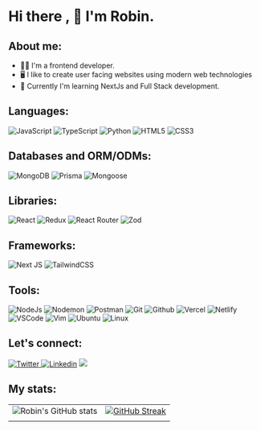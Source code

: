 # Hi there , :wave: I'm Robin.

## About me:

- :man_technologist: I'm a frontend developer.
- :desktop_computer: I like to create user facing websites using modern web technologies
- :notebook_with_decorative_cover: Currently I'm learning NextJs and Full Stack development.

## Languages:

![JavaScript](https://img.shields.io/badge/javascript-%23323330.svg?style=for-the-badge&logo=javascript&logoColor=%23F7DF1E)
![TypeScript](https://img.shields.io/badge/typescript-%23007ACC.svg?style=for-the-badge&logo=typescript&logoColor=white)
![Python](https://img.shields.io/badge/python-3670A0?style=for-the-badge&logo=python&logoColor=ffffff)
![HTML5](https://img.shields.io/badge/html5-%23E34F26.svg?style=for-the-badge&logo=html5&logoColor=white)
![CSS3](https://img.shields.io/badge/css3-%231572B6.svg?style=for-the-badge&logo=css3&logoColor=white)

## Databases and ORM/ODMs:

![MongoDB](https://img.shields.io/badge/MongoDB-%234ea94b.svg?style=for-the-badge&logo=mongodb&logoColor=white)
![Prisma](https://img.shields.io/badge/Prisma-3982CE?style=for-the-badge&logo=Prisma&logoColor=white)
![Mongoose](https://img.shields.io/badge/Mongoose-880000.svg?style=for-the-badge&logo=Mongoose&logoColor=white)

## Libraries:

![React](https://img.shields.io/badge/react-%2320232a.svg?style=for-the-badge&logo=react&logoColor=%2361DAFB)
![Redux](https://img.shields.io/badge/Redux-764ABC.svg?style=for-the-badge&logo=Redux&logoColor=white)
![React Router](https://img.shields.io/badge/React_Router-CA4245?style=for-the-badge&logo=react-router&logoColor=white)
![Zod](https://img.shields.io/badge/Zod-3E67B1.svg?style=for-the-badge&logo=Zod&logoColor=white)

## Frameworks:

![Next JS](https://img.shields.io/badge/Next.Js-black?style=for-the-badge&logo=next.js&logoColor=white)
![TailwindCSS](https://img.shields.io/badge/tailwindcss-%2338B2AC.svg?style=for-the-badge&logo=tailwind-css&logoColor=white)

## Tools:

![NodeJs](https://img.shields.io/badge/Node.js-339933.svg?style=for-the-badge&logo=nodedotjs&logoColor=white)
![Nodemon](https://img.shields.io/badge/Nodemon-76D04B.svg?style=for-the-badge&logo=Nodemon&logoColor=white)
![Postman](https://img.shields.io/badge/Postman-FF6C37.svg?style=for-the-badge&logo=Postman&logoColor=white)
![Git](https://img.shields.io/badge/Git-FFFFFF?style=for-the-badge&logo=git&logoColor=orange")
![Github](https://img.shields.io/badge/GitHub-100000?style=for-the-badge&logo=github&logoColor=white")
![Vercel](https://img.shields.io/badge/vercel-%23000000.svg?style=for-the-badge&logo=vercel&logoColor=white)
![Netlify](https://img.shields.io/badge/Netlify-00C7B7?style=for-the-badge&logo=netlify&logoColor=white")
![VSCode](https://img.shields.io/badge/VSCode-0078D4?style=for-the-badge&logo=visual%20studio%20code&logoColor=white")
![Vim](https://img.shields.io/badge/VIM-%2311AB00.svg?&style=for-the-badge&logo=vim&logoColor=white")
![Ubuntu](https://img.shields.io/badge/Ubuntu-E95420?style=for-the-badge&logo=ubuntu&logoColor=white")
![Linux](https://img.shields.io/badge/Linux-FCC624?style=for-the-badge&logo=linux&logoColor=black")

## Let's connect:

<a href="https://www.twitter.com/haddercone">![Twitter](https://img.shields.io/badge/Twitter-1DA1F2?style=for-the-badge&logo=twitter&logoColor=white)
</a><a href="https://www.linkedin.com/in/haddercone">![Linkedin](https://img.shields.io/badge/LinkedIn-0077B5?style=for-the-badge&logo=linkedin&logoColor=white)</a>
<a href="https://discordapp.com/users/925643808375468094">![](https://img.shields.io/badge/Discord-5865F2.svg?style=for-the-badge&logo=Discord&logoColor=white)</a>


## My stats:

|                                                                                                                     |                                                                                                                  |
| ------------------------------------------------------------------------------------------------------------------- | ---------------------------------------------------------------------------------------------------------------- |
| ![Robin's GitHub stats](https://github-readme-stats.vercel.app/api?username=haddercone&show_icons=true&theme=react) | [![GitHub Streak](https://streak-stats.demolab.com/?user=haddercone&theme=radical)](https://git.io/streak-stats) |
|                                                                                                                     |                                                                                                                  |

<!-- [![Top Langs](https://github-readme-stats.vercel.app/api/top-langs/?username=haddercone&layout=compact&theme=radical)](https://github.com/haddercone/github-readme-stats) -->

